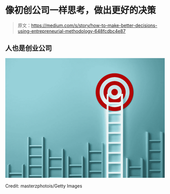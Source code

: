 # 像初创公司一样思考，做出更好的决策

> 原文：<https://medium.com/s/story/how-to-make-better-decisions-using-entrepreneurial-methodology-648fcdbc4e87>

## 人也是创业公司

![](img/0996e7f9443704e8eaeebbe093fd9f98.png)

Credit: masterzphotois/Getty Images